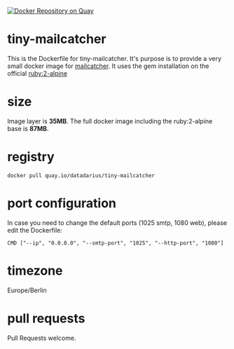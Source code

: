 [![Docker Repository on Quay](https://quay.io/repository/datadarius/tiny-mailcatcher/status "Docker Repository on Quay")](https://quay.io/repository/datadarius/tiny-mailcatcher)

# tiny-mailcatcher
This is the Dockerfile for tiny-mailcatcher.
It's purpose is to provide a very small docker image for [mailcatcher](https://rubygems.org/gems/mailcatcher/).
It uses the gem installation on the official [ruby:2-alpine](https://hub.docker.com/r/library/ruby)

# size
Image layer is **35MB**. The full docker image including the ruby:2-alpine base is **87MB**.

# registry
`docker pull quay.io/datadarius/tiny-mailcatcher`

# port configuration
In case you need to change the default ports (1025 smtp, 1080 web),
please edit the Dockerfile:

`CMD ["--ip", "0.0.0.0", "--smtp-port", "1025", "--http-port", "1080"]`

# timezone
Europe/Berlin

# pull requests
Pull Requests welcome.
